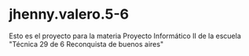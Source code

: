 # jhenny.valero.5-6
Esto es el proyecto para la materia Proyecto  Informático II de la escuela  "Técnica 29 de 6 Reconquista de buenos aires" 
